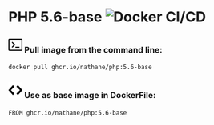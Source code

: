 # PHP 5.6-base ![Docker CI/CD](https://github.com/nathane/php/workflows/Docker%20CI/CD/badge.svg?branch=5.6-base)

### ![Terminal](icons/terminal.svg) Pull image from the command line:

```
docker pull ghcr.io/nathane/php:5.6-base
```

### ![Code](icons/code.svg) Use as base image in DockerFile:

```
FROM ghcr.io/nathane/php:5.6-base
```
